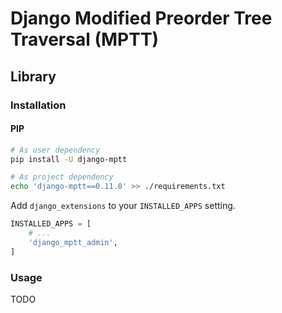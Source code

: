 # Django Modified Preorder Tree Traversal (MPTT)

<!--
https://tute.io/how-to-rebuild-django-mptt-tree-structure
-->

## Library

### Installation

#### PIP

```sh
# As user dependency
pip install -U django-mptt

# As project dependency
echo 'django-mptt==0.11.0' >> ./requirements.txt
```

Add `django_extensions` to your `INSTALLED_APPS` setting.

```py
INSTALLED_APPS = [
    # ...
    'django_mptt_admin',
]
```

### Usage

TODO
